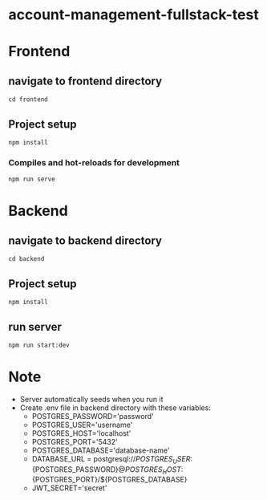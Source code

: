 # account-management-fullstack-test

# Frontend
## navigate to frontend directory
```
cd frontend
```
## Project setup
```
npm install
```
### Compiles and hot-reloads for development
```
npm run serve
```
# Backend
## navigate to backend directory
```
cd backend
```
## Project setup
```
npm install
```
## run server
```
npm run start:dev
```
# Note

- Server automatically seeds when you run it
- Create .env file in backend directory with these variables:
  - POSTGRES_PASSWORD='password'
  - POSTGRES_USER='username'
  - POSTGRES_HOST='localhost'
  - POSTGRES_PORT='5432'
  - POSTGRES_DATABASE='database-name'
  - DATABASE_URL = postgresql://${POSTGRES_USER}:${POSTGRES_PASSWORD}@${POSTGRES_HOST}:${POSTGRES_PORT}/${POSTGRES_DATABASE}
  - JWT_SECRET='secret'
